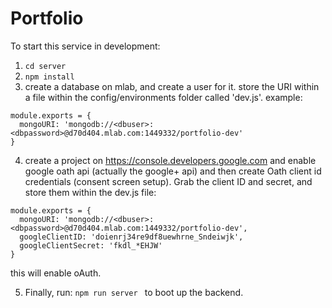 # Portfolio

To start this service in development:

1. ```cd server```
2. ```npm install```
3. create a database on mlab, and create a user for it. store the URI within a file within the config/environments folder called 'dev.js'.
example:
```
module.exports = {
  mongoURI: 'mongodb://<dbuser>:<dbpassword>@d70d404.mlab.com:1449332/portfolio-dev'
}
```
4. create a project on  https://console.developers.google.com and enable google oath api (actually the google+ api) and then create Oath client id credentials (consent screen setup). Grab the client ID and secret, and store them within the dev.js file:
```
module.exports = {
  mongoURI: 'mongodb://<dbuser>:<dbpassword>@d70d404.mlab.com:1449332/portfolio-dev',
  googleClientID: 'doienrj34re9df8uewhrne_Sndeiwjk',
  googleClientSecret: 'fkdl_*EHJW'
}
```
this will enable oAuth.

5. Finally, run: ```npm run server ``` to boot up the backend.
